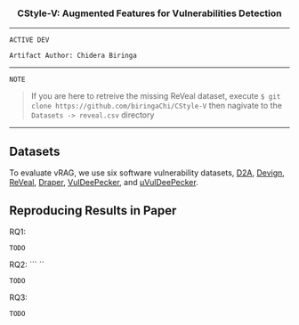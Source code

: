 <h3 align = "center"> CStyle-V: Augmented Features for Vulnerabilities Detection </h3>
<hr>

```ACTIVE DEV``` 

```Artifact Author: Chidera Biringa``` 

<hr>

```NOTE```
> If you are here to retreive the missing ReVeal dataset, execute  ```$ git clone https://github.com/biringaChi/CStyle-V``` then nagivate to the ```Datasets -> reveal.csv``` directory

<hr>

## Datasets
To evaluate vRAG, we use six software vulnerability datasets, [D2A](https://arxiv.org/pdf/2102.07995.pdf), [Devign](https://arxiv.org/pdf/1909.03496.pdf), [ReVeal](https://arxiv.org/pdf/2009.07235.pdf), [Draper](https://arxiv.org/pdf/1807.04320v2.pdf), [VulDeePecker](https://arxiv.org/pdf/1801.01681.pdf), and [µVulDeePecker](https://arxiv.org/pdf/2001.02334.pdf).


## Reproducing Results in Paper
RQ1: ``` ```
```
TODO
```

RQ2: ``` ``
```
TODO
```

RQ3: ``` ```
```
TODO
```